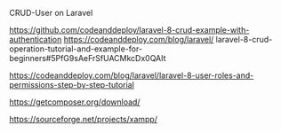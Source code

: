 CRUD-User on Laravel




https://github.com/codeanddeploy/laravel-8-crud-example-with-authentication
https://codeanddeploy.com/blog/laravel/
laravel-8-crud-operation-tutorial-and-example-for-beginners#5PfG9sAeFrSfUACMkcDx0QAIt

https://codeanddeploy.com/blog/laravel/laravel-8-user-roles-and-permissions-step-by-step-tutorial

https://getcomposer.org/download/

https://sourceforge.net/projects/xampp/